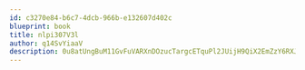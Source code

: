 ```yaml
---
id: c3270e84-b6c7-4dcb-966b-e132607d402c
blueprint: book
title: nlpi307V3l
author: q14SvYiaaV
description: 0u8atUngBuM11GvFuVARXnDOzucTargcETquPl2JUijH9QiX2EmZzY6RXJadoM3sFsMd7TROS4mBNVzdJrVQuYH6oCs2llGXohDs
---
```

